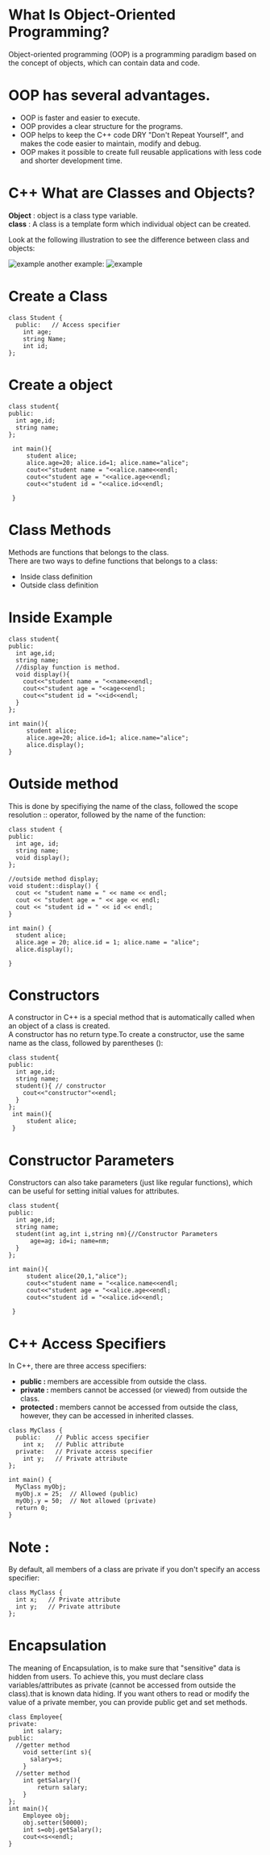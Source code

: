 
# What Is Object-Oriented Programming?
Object-oriented programming (OOP) is a programming paradigm based on the concept of objects, which can contain data and code.
# OOP has several advantages.
 - OOP is faster and easier to execute.
 - OOP provides a clear structure for the programs.
 - OOP helps to keep the C++ code DRY "Don't Repeat Yourself", and makes the code easier to maintain, modify and debug.
 - OOP makes it possible to create full reusable applications with less code and shorter development time.
# C++ What are Classes and Objects?
<b>Object</b> : object is a class type variable.<br/>
<b>class</b>  : A class is a  template form which individual object can be created.</br>

Look at the following illustration to see the difference between class and objects:</br>

![example](./image/image2.png)
another example:
![example](./image/image3.png)
# Create a Class
```
class Student {      
  public:   // Access specifier         
    int age;      
    string Name; 
    int id;
};
```
# Create a object
```
class student{
public:
  int age,id;
  string name;
};

 int main(){
     student alice;
     alice.age=20; alice.id=1; alice.name="alice";
     cout<<"student name = "<<alice.name<<endl;
     cout<<"student age = "<<alice.age<<endl;
     cout<<"student id = "<<alice.id<<endl;

 }
```

# Class Methods
Methods are functions that belongs to the class.</br>
There are two ways to define functions that belongs to a class:
- Inside class definition
- Outside class definition
# Inside Example
```
class student{
public:
  int age,id;
  string name;
  //display function is method.
  void display(){
    cout<<"student name = "<<name<<endl;
    cout<<"student age = "<<age<<endl;
    cout<<"student id = "<<id<<endl;
  }
};

int main(){
     student alice;
     alice.age=20; alice.id=1; alice.name="alice";
     alice.display();
}
```
# Outside method
This is done by specifiying the name of the class, followed the scope resolution :: operator, followed by the name of the function:</br>
```
class student {
public:
  int age, id;
  string name;
  void display();
};

//outside method display;
void student::display() {
  cout << "student name = " << name << endl;
  cout << "student age = " << age << endl;
  cout << "student id = " << id << endl;
}

int main() {
  student alice;
  alice.age = 20; alice.id = 1; alice.name = "alice";
  alice.display();

}
```

# Constructors
A constructor in C++ is a special method that is automatically called when an object of a class is created.</br>
A constructor has no return type.To create a constructor, use the same name as the class, followed by parentheses ():</br>
```
class student{
public:
  int age,id;
  string name;
  student(){ // constructor
    cout<<"constructor"<<endl;
  }
};
 int main(){
     student alice;
 }
```

# Constructor Parameters
Constructors can also take parameters (just like regular functions), which can be useful for setting initial values for attributes.
```
class student{
public:
  int age,id;
  string name;
  student(int ag,int i,string nm){//Constructor Parameters
      age=ag; id=i; name=nm;
  }
};

int main(){
     student alice(20,1,"alice");
     cout<<"student name = "<<alice.name<<endl;
     cout<<"student age = "<<alice.age<<endl;
     cout<<"student id = "<<alice.id<<endl;

 }
```
# C++ Access Specifiers
In C++, there are three access specifiers:</br>

- <b>public : </b>members are accessible from outside the class.
- <b>private : </b>members cannot be accessed (or viewed) from outside the class.
- <b>protected : </b>members cannot be accessed from outside the class, however, they can be accessed in inherited classes.
```
class MyClass {
  public:    // Public access specifier
    int x;   // Public attribute
  private:   // Private access specifier
    int y;   // Private attribute
};

int main() {
  MyClass myObj;
  myObj.x = 25;  // Allowed (public)
  myObj.y = 50;  // Not allowed (private)
  return 0;
}
```
<b><h1></h>Note : </h1></b> By default, all members of a class are private if you don't specify an access specifier: 
```
class MyClass {
  int x;   // Private attribute
  int y;   // Private attribute
};
```

# Encapsulation
The meaning of Encapsulation, is to make sure that "sensitive" data is hidden from users. To achieve this, you must declare class variables/attributes as private (cannot be accessed from outside the class).that is known data hiding. If you want others to read or modify the value of a private member, you can provide public get and set methods.

```
class Employee{
private:
	int salary;
public:
  //getter method
	void setter(int s){
      salary=s;
	}
  //setter method
	int getSalary(){
		return salary;
	}
};
int main(){
	Employee obj;
	obj.setter(50000);
	int s=obj.getSalary();
	cout<<s<<endl;
}
```










